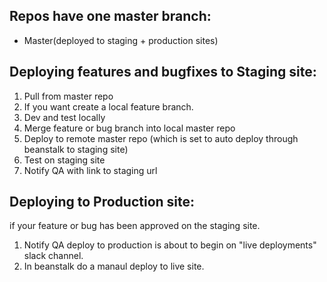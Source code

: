 ## Repos have one master branch: 
  - Master(deployed to staging + production sites) 

## Deploying features and bugfixes to Staging site:
 1. Pull from master repo
 1. If you want create a local feature branch.
 1. Dev and test locally
 1. Merge feature or bug branch into local master repo
 1. Deploy to remote master repo (which is set to auto deploy through beanstalk to staging site)
 1. Test on staging site
 1. Notify QA with link to staging url
 
## Deploying to Production site:
 if your feature or bug has been approved on the staging site.
 1. Notify QA deploy to production is about to begin on "live deployments" slack channel.
 1. In beanstalk do a manaul deploy to live site.
